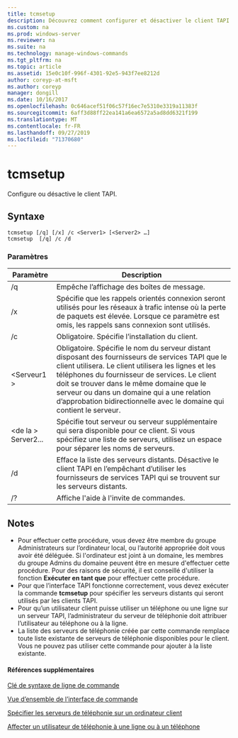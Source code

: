 ```yaml
---
title: tcmsetup
description: Découvrez comment configurer et désactiver le client TAPI.
ms.custom: na
ms.prod: windows-server
ms.reviewer: na
ms.suite: na
ms.technology: manage-windows-commands
ms.tgt_pltfrm: na
ms.topic: article
ms.assetid: 15e0c10f-996f-4301-92e5-943f7ee8212d
author: coreyp-at-msft
ms.author: coreyp
manager: dongill
ms.date: 10/16/2017
ms.openlocfilehash: 0c646acef51f06c57f16ec7e5310e3319a11383f
ms.sourcegitcommit: 6aff3d88ff22ea141a6ea6572a5ad8dd6321f199
ms.translationtype: MT
ms.contentlocale: fr-FR
ms.lasthandoff: 09/27/2019
ms.locfileid: "71370680"
---
```

# <a name="tcmsetup"></a>tcmsetup



Configure ou désactive le client TAPI.

## <a name="syntax"></a>Syntaxe

```
tcmsetup [/q] [/x] /c <Server1> [<Server2> …] 
tcmsetup  [/q] /c /d
```

### <a name="parameters"></a>Paramètres

|Paramètre|Description|
|---------|-----------|
|/q|Empêche l’affichage des boîtes de message.|
|/x|Spécifie que les rappels orientés connexion seront utilisés pour les réseaux à trafic intense où la perte de paquets est élevée. Lorsque ce paramètre est omis, les rappels sans connexion sont utilisés.|
|/c|Obligatoire. Spécifie l’installation du client.|
|\<Serveur1 >|Obligatoire. Spécifie le nom du serveur distant disposant des fournisseurs de services TAPI que le client utilisera. Le client utilisera les lignes et les téléphones du fournisseur de services. Le client doit se trouver dans le même domaine que le serveur ou dans un domaine qui a une relation d’approbation bidirectionnelle avec le domaine qui contient le serveur.|
|\<de la > Server2...|Spécifie tout serveur ou serveur supplémentaire qui sera disponible pour ce client. Si vous spécifiez une liste de serveurs, utilisez un espace pour séparer les noms de serveurs.|
|/d|Efface la liste des serveurs distants. Désactive le client TAPI en l’empêchant d’utiliser les fournisseurs de services TAPI qui se trouvent sur les serveurs distants.|
|/?|Affiche l'aide à l'invite de commandes.|

## <a name="remarks"></a>Notes

-   Pour effectuer cette procédure, vous devez être membre du groupe Administrateurs sur l’ordinateur local, ou l’autorité appropriée doit vous avoir été déléguée. Si l'ordinateur est joint à un domaine, les membres du groupe Admins du domaine peuvent être en mesure d'effectuer cette procédure. Pour des raisons de sécurité, il est conseillé d'utiliser la fonction **Exécuter en tant que** pour effectuer cette procédure.
-   Pour que l’interface TAPI fonctionne correctement, vous devez exécuter la commande **tcmsetup** pour spécifier les serveurs distants qui seront utilisés par les clients TAPI.
-   Pour qu’un utilisateur client puisse utiliser un téléphone ou une ligne sur un serveur TAPI, l’administrateur du serveur de téléphonie doit attribuer l’utilisateur au téléphone ou à la ligne.
-   La liste des serveurs de téléphonie créée par cette commande remplace toute liste existante de serveurs de téléphonie disponibles pour le client. Vous ne pouvez pas utiliser cette commande pour ajouter à la liste existante.

#### <a name="additional-references"></a>Références supplémentaires

[Clé de syntaxe de ligne de commande](command-line-syntax-key.md)

[Vue d’ensemble de l’interface de commande](https://technet.microsoft.com/library/cc737438(v=ws.10).aspx)

[Spécifier les serveurs de téléphonie sur un ordinateur client](https://technet.microsoft.com/library/cc759226(v=ws.10).aspx)

[Affecter un utilisateur de téléphonie à une ligne ou à un téléphone](https://technet.microsoft.com/library/cc736875(v=ws.10).aspx)


